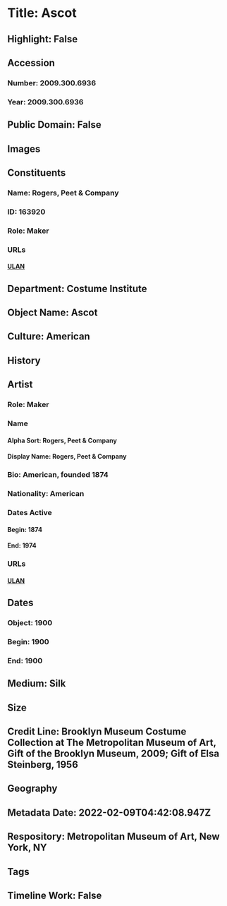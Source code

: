 # Title: Ascot
## Highlight: False
## Accession
### Number: 2009.300.6936
### Year: 2009.300.6936
## Public Domain: False
## Images
## Constituents
### Name: Rogers, Peet &amp; Company
### ID: 163920
### Role: Maker
### URLs
#### [ULAN](http://vocab.getty.edu/page/ulan/500524352)
## Department: Costume Institute
## Object Name: Ascot
## Culture: American
## History
## Artist
### Role: Maker
### Name
#### Alpha Sort: Rogers, Peet & Company
#### Display Name: Rogers, Peet & Company
### Bio: American, founded 1874
### Nationality: American
### Dates Active
#### Begin: 1874
#### End: 1974
### URLs
#### [ULAN](http://vocab.getty.edu/page/ulan/500524352)
## Dates
### Object: 1900
### Begin: 1900
### End: 1900
## Medium: Silk
## Size
## Credit Line: Brooklyn Museum Costume Collection at The Metropolitan Museum of Art, Gift of the Brooklyn Museum, 2009; Gift of Elsa Steinberg, 1956
## Geography
## Metadata Date: 2022-02-09T04:42:08.947Z
## Respository: Metropolitan Museum of Art, New York, NY
## Tags
## Timeline Work: False